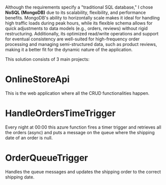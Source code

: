 ﻿Although the requirements specify a "traditional SQL database," 
I chose **NoSQL (MongoDB)** due to its scalability, flexibility, and performance benefits. 
MongoDB's ability to horizontally scale makes it ideal for handling high traffic loads during peak hours, 
while its flexible schema allows for quick adjustments to data models (e.g., orders, reviews) without rigid restructuring. 
Additionally, its optimized read/write operations and support for eventual consistency are well-suited for 
high-frequency order processing and managing semi-structured data, such as product reviews, 
making it a better fit for the dynamic nature of the application.


This solution consists of 3 main projects:
# OnlineStoreApi
This is the web application where all the CRUD functionalities happen. 

# HandleOrdersTimeTrigger
Every night at 00:00 this azure function fires a timer trigger and retrieves all the orders (async) and puts a message
on the queue where the shipping date of an order is null. 

# OrderQueueTrigger
Handles the queue messages and updates the shipping order to the correct shipping date. 